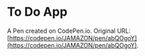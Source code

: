 # To Do App

A Pen created on CodePen.io. Original URL: [https://codepen.io/JAMAZON/pen/abQOgoY](https://codepen.io/JAMAZON/pen/abQOgoY).

